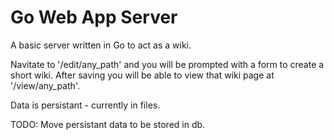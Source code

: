 # Go Web App Server

A basic server written in Go to act as a wiki.

Navitate to '/edit/any_path' and you will be prompted with a form to create a
short wiki. After saving you will be able to view that wiki page at
'/view/any_path'.

Data is persistant - currently in files.

TODO: Move persistant data to be stored in db.
